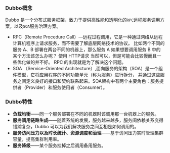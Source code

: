 ### Dubbo概念 
Dubbo 是一个分布式服务框架，致力于提供高性能和透明化的`RPC`远程服务调用方案，以及`SOA`服务治理方案。
* RPC（Remote Procedure Call）—远程过程调用，它是一种通过网络从远程计算机程序上请求服务，而不需要了解底层网络技术的协议。
比如两个不同的服务 A、B 部署在两台不同的机器上，那么服务 A 如果想要调用服务 B 中的某个方法该怎么办呢？
使用 HTTP请求 当然可以，但是可能会比较慢而且一些优化做的并不好。 RPC 的出现就是为了解决这个问题。
* SOA （Service-Oriented Architecture）,面向服务的架构（SOA）是一个组件模型，它将应用程序的不同功能单元（称为服务）进行拆分，
并通过这些服务之间定义良好的接口和契约联系起来。SOA架构中有两个主要角色：服务提供者（Provider）和服务使用者（Consumer）。  

### Dubbo特性
* **负载均衡**——同一个服务部署在不同的机器时该调用那一台机器上的服务。
* **服务调用链路生成**——随着系统的发展，服务越来越多，服务间依赖关系变得错踪复杂，Dubbo 可以为我们解决服务之间互相是如何调用的。
* **服务访问压力以及时长统计、资源调度和治理**——基于访问压力实时管理集群容量，提高集群利用率。
* **服务降级**——某个服务挂掉之后调用备用服务。


